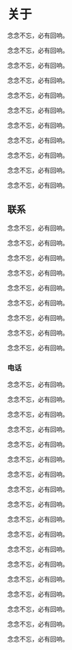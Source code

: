 # 关于 
念念不忘，必有回响。

念念不忘，必有回响。

念念不忘，必有回响。

念念不忘，必有回响。

念念不忘，必有回响。

念念不忘，必有回响。

念念不忘，必有回响。

念念不忘，必有回响。

念念不忘，必有回响。

念念不忘，必有回响。

念念不忘，必有回响。



## 联系 
念念不忘，必有回响。

念念不忘，必有回响。

念念不忘，必有回响。

念念不忘，必有回响。

念念不忘，必有回响。

念念不忘，必有回响。

念念不忘，必有回响。

念念不忘，必有回响。

念念不忘，必有回响。




### 电话

念念不忘，必有回响。

念念不忘，必有回响。

念念不忘，必有回响。

念念不忘，必有回响。

念念不忘，必有回响。

念念不忘，必有回响。

念念不忘，必有回响。

念念不忘，必有回响。

念念不忘，必有回响。

念念不忘，必有回响。

念念不忘，必有回响。

念念不忘，必有回响。

念念不忘，必有回响。

念念不忘，必有回响。

念念不忘，必有回响。

念念不忘，必有回响。

念念不忘，必有回响。

念念不忘，必有回响。


